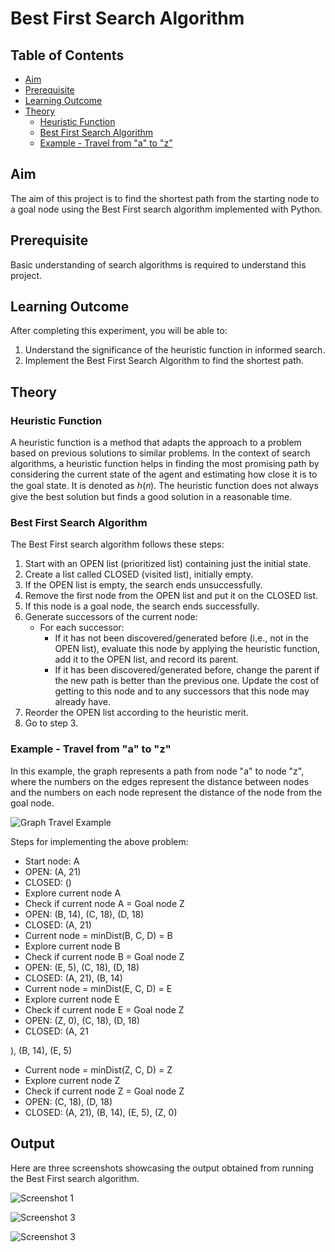 # Best First Search Algorithm

## Table of Contents
- [Aim](#aim)
- [Prerequisite](#prerequisite)
- [Learning Outcome](#learning-outcome)
- [Theory](#theory)
  - [Heuristic Function](#heuristic-function)
  - [Best First Search Algorithm](#best-first-search-algorithm)
  - [Example - Travel from "a" to "z"](#example-travel-from-a-to-z)

## Aim
The aim of this project is to find the shortest path from the starting node to a goal node using the Best First search algorithm implemented with Python.

## Prerequisite
Basic understanding of search algorithms is required to understand this project.

## Learning Outcome
After completing this experiment, you will be able to:
1. Understand the significance of the heuristic function in informed search.
2. Implement the Best First Search Algorithm to find the shortest path.

## Theory

### Heuristic Function
A heuristic function is a method that adapts the approach to a problem based on previous solutions to similar problems. In the context of search algorithms, a heuristic function helps in finding the most promising path by considering the current state of the agent and estimating how close it is to the goal state. It is denoted as ℎ(𝑛). The heuristic function does not always give the best solution but finds a good solution in a reasonable time.

### Best First Search Algorithm
The Best First search algorithm follows these steps:
1. Start with an OPEN list (prioritized list) containing just the initial state.
2. Create a list called CLOSED (visited list), initially empty.
3. If the OPEN list is empty, the search ends unsuccessfully.
4. Remove the first node from the OPEN list and put it on the CLOSED list.
5. If this node is a goal node, the search ends successfully.
6. Generate successors of the current node:
   - For each successor:
     - If it has not been discovered/generated before (i.e., not in the OPEN list), evaluate this node by applying the heuristic function, add it to the OPEN list, and record its parent.
     - If it has been discovered/generated before, change the parent if the new path is better than the previous one. Update the cost of getting to this node and to any successors that this node may already have.
7. Reorder the OPEN list according to the heuristic merit.
8. Go to step 3.

### Example - Travel from "a" to "z"
In this example, the graph represents a path from node "a" to node "z", where the numbers on the edges represent the distance between nodes and the numbers on each node represent the distance of the node from the goal node.

![Graph Travel Example](https://user-images.githubusercontent.com/57552973/207903823-cacbd80e-80fe-4ff8-b2a9-d269ab949a8a.png)

Steps for implementing the above problem:
- Start node: A
- OPEN: (A, 21)
- CLOSED: ()
- Explore current node A
- Check if current node A = Goal node Z
- OPEN: (B, 14), (C, 18), (D, 18)
- CLOSED: (A, 21)
- Current node = minDist(B, C, D) = B
- Explore current node B
- Check if current node B = Goal node Z
- OPEN: (E, 5), (C, 18), (D, 18)
- CLOSED: (A, 21), (B, 14)
- Current node = minDist(E, C, D) = E
- Explore current node E
- Check if current node E = Goal node Z
- OPEN: (Z, 0), (C, 18), (D, 18)
- CLOSED: (A, 21

), (B, 14), (E, 5)
- Current node = minDist(Z, C, D) = Z
- Explore current node Z
- Check if current node Z = Goal node Z
- OPEN: (C, 18), (D, 18)
- CLOSED: (A, 21), (B, 14), (E, 5), (Z, 0)

## Output
Here are three screenshots showcasing the output obtained from running the Best First search algorithm.

![Screenshot 1](https://user-images.githubusercontent.com/57552973/207904053-77fda6a1-dd01-4a12-b9b0-ad12787d5c8d.png)

![Screenshot 3](https://user-images.githubusercontent.com/57552973/207904113-9eb58a08-d739-4bcc-8aeb-adc706c670e4.png)

![Screenshot 3](https://user-images.githubusercontent.com/57552973/207904240-56b9cd48-eb16-44b3-a718-d8500f53c202.png)
